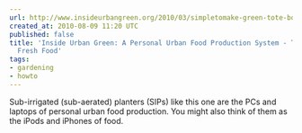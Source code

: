 ```yaml
---
url: http://www.insideurbangreen.org/2010/03/simpletomake-green-tote-box-sip.html#
created_at: 2010-08-09 11:20 UTC
published: false
title: 'Inside Urban Green: A Personal Urban Food Production System - The Laptop of
  Fresh Food'
tags:
- gardening
- howto
---
```


Sub-irrigated (sub-aerated) planters (SIPs) like this one are the PCs and laptops of personal urban food production. You might also think of them as the iPods and iPhones of food.
